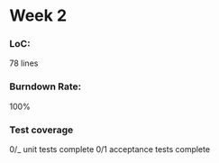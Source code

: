 # Week 2

### LoC:

78 lines

### Burndown Rate:

100%

### Test coverage

0/\_ unit tests complete
0/1 acceptance tests complete
